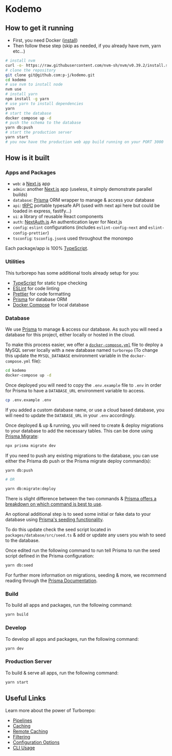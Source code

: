 # Kodemo

## How to get it running

- First, you need Docker ([install](https://docs.docker.com/engine/install/))
- Then follow these step (skip as needed, if you already have nvm, yarn etc...)

```bash
# install nvm
curl -o- https://raw.githubusercontent.com/nvm-sh/nvm/v0.39.2/install.sh | bash
# clone the repository
git clone git@github.com:p-j/kodemo.git
cd kodemo
# use nvm to install node
nvm use
# install yarn
npm install -g yarn
# use yarn to install dependencies
yarn
# start the database
docker compose up -d
# push the schema to the database
yarn db:push
# start the production server
yarn start
# you now have the production web app build running on your PORT 3000 
```

## How is it built


### Apps and Packages

- `web`: a [Next.js](https://nextjs.org/) app
- `admin`: another [Next.js](https://nextjs.org/) app (useless, it simply demonstrate parallel builds)
- `database`: [Prisma](https://prisma.io/) ORM wrapper to manage & access your database
- `api`: [tRPC](https://trpc.io/) portable typesafe API (used with next api here but could be loaded in express, fastify...)
- `ui`: a library of reusable React components
- `auth`: [NextAuth.js](https://next-auth.js.org/) An authentication layer for Next.js
- `config`: `eslint` configurations (includes `eslint-config-next` and `eslint-config-prettier`)
- `tsconfig`: `tsconfig.json`s used throughout the monorepo

Each package/app is 100% [TypeScript](https://www.typescriptlang.org/).

### Utilities

This turborepo has some additional tools already setup for you:

- [TypeScript](https://www.typescriptlang.org/) for static type checking
- [ESLint](https://eslint.org/) for code linting
- [Prettier](https://prettier.io) for code formatting
- [Prisma](https://prisma.io/) for database ORM
- [Docker Compose](https://docs.docker.com/compose/) for local database

### Database

We use [Prisma](https://prisma.io/) to manage & access our database. As such you will need a database for this project, either locally or hosted in the cloud.

To make this process easier, we offer a [`docker-compose.yml`](https://docs.docker.com/compose/) file to deploy a MySQL server locally with a new database named `turborepo` (To change this update the `MYSQL_DATABASE` environment variable in the `docker-compose.yml` file):

```bash
cd kodemo
docker-compose up -d
```

Once deployed you will need to copy the `.env.example` file to `.env` in order for Prisma to have a `DATABASE_URL` environment variable to access.

```bash
cp .env.example .env
```

If you added a custom database name, or use a cloud based database, you will need to update the `DATABASE_URL` in your `.env` accordingly.

Once deployed & up & running, you will need to create & deploy migrations to your database to add the necessary tables. This can be done using [Prisma Migrate](https://www.prisma.io/migrate):

```bash
npx prisma migrate dev
```

If you need to push any existing migrations to the database, you can use either the Prisma db push or the Prisma migrate deploy command(s):

```bash
yarn db:push

# OR

yarn db:migrate:deploy
```

There is slight difference between the two commands & [Prisma offers a breakdown on which command is best to use](https://www.prisma.io/docs/concepts/components/prisma-migrate/db-push#choosing-db-push-or-prisma-migrate).

An optional additional step is to seed some initial or fake data to your database using [Prisma's seeding functionality](https://www.prisma.io/docs/guides/database/seed-database).

To do this update check the seed script located in `packages/database/src/seed.ts` & add or update any users you wish to seed to the database.

Once edited run the following command to run tell Prisma to run the seed script defined in the Prisma configuration:

```bash
yarn db:seed
```

For further more information on migrations, seeding & more, we recommend reading through the [Prisma Documentation](https://www.prisma.io/docs/).

### Build

To build all apps and packages, run the following command:

```bash
yarn build
```

### Develop

To develop all apps and packages, run the following command:

```bash
yarn dev
```

### Production Server

To build & serve all apps, run the following command:

```bash
yarn start
```

## Useful Links

Learn more about the power of Turborepo:

- [Pipelines](https://turbo.build/repo/docs/core-concepts/monorepos/running-tasks)
- [Caching](https://turbo.build/repo/docs/core-concepts/caching)
- [Remote Caching](https://turbo.build/repo/docs/core-concepts/remote-caching)
- [Filtering](https://turbo.build/repo/docs/core-concepts/monorepos/filtering)
- [Configuration Options](https://turbo.build/repo/docs/reference/configuration)
- [CLI Usage](https://turbo.build/repo/docs/reference/command-line-reference)
